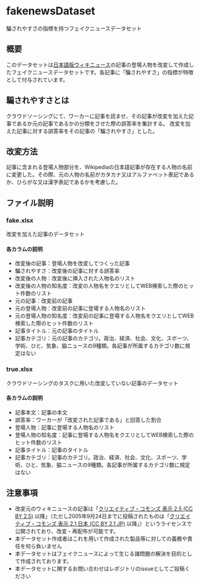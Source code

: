 # fakenewsDataset
騙されやすさの指標を持つフェイクニュースデータセット

## 概要
このデータセットは[日本語版ウィキニュース](https://ja.wikinews.org/wiki/%E3%83%A1%E3%82%A4%E3%83%B3%E3%83%9A%E3%83%BC%E3%82%B8)の記事の登場人物を改変して作成したフェイクニュースデータセットです。各記事に「騙されやすさ」の指標が特徴として付与されています。

## 騙されやすさとは
クラウドソーシングにて、ワーカーに記事を読ませ、その記事が改変を加えた記事であるか元の記事であるかの分類をさせた際の誤答率を集計する。
改変を加えた記事に対する誤答率をその記事の「騙されやすさ」とした。

## 改変方法
記事に含まれる登場人物部分を、Wikipediaの日本語記事が存在する人物の名前に変更した。その際、元の人物の名前がカタカナ又はアルファベット表記であるか、ひらがな又は漢字表記であるかを考慮した。

## ファイル説明
### fake.xlsx
改変を加えた記事のデータセット
#### 各カラムの説明

* 改変後の記事：登場人物を改変してつくった記事
* 騙されやすさ：改変後の記事に対する誤答率
* 改変後の人物：改変後に挿入された人物名のリスト
* 改変後の人物の知名度：改変の人物名をクエリとしてWEB検索した際のヒット件数のリスト
* 元の記事：改変前の記事
* 元の登場人物：改変前の記事に登場する人物名のリスト
* 元の登場人物の知名度：改変前の記事に登場する人物名をクエリとしてWEB検索した際のヒット件数のリスト
* 記事タイトル：元の記事のタイトル
* 記事カテゴリ：元の記事のカテゴリ。政治、経済、社会、文化、スポーツ、学術、ひと、気象、脇ニュースの9種類。各記事が所属するカテゴリ数に規定はない

### true.xlsx
クラウドソーシングのタスクに用いた改変していない記事のデータセット
#### 各カラムの説明
* 記事本文：記事の本文
* 誤答率：ワーカーが「改変された記事である」と回答した割合
* 登場人物：記事に登場する人物名のリスト
* 登場人物の知名度：記事に登場する人物名をクエリとしてWEB検索した際のヒット件数のリスト
* 記事タイトル：記事のタイトル
* 記事カテゴリ：記事のカテゴリ。政治、経済、社会、文化、スポーツ、学術、ひと、気象、脇ニュースの9種類。各記事が所属するカテゴリ数に規定はない

## 注意事項
* 改変元のウィキニュースの記事は「[クリエイティブ・コモンズ 表示 2.5 (CC BY 2.5)](https://creativecommons.org/licenses/by/2.5/deed.ja) 以降」（ただし2005年9月24日までに投稿されたものは「[クリエイティブ・コモンズ 表示 2.1 日本 (CC BY 2.1 JP)](https://creativecommons.org/licenses/by/2.1/jp/) 以降」）というライセンスで公開されており、改変・再配布が可能です。
* 本データセット作成者はこれを用いて作成された製品等に対しての義務や責任を何ら負いません
* 本データセットはフェイクニュースによって生じる諸問題の解決を目的として作成されております。
* 本データセットに関するお問い合わせはレポジトリのissueとしてご投稿ください
